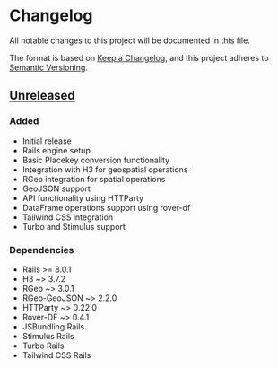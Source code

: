 # Changelog

All notable changes to this project will be documented in this file.

The format is based on [Keep a Changelog](https://keepachangelog.com/en/1.0.0/),
and this project adheres to [Semantic Versioning](https://semver.org/spec/v2.0.0.html).

## [Unreleased]

### Added
- Initial release
- Rails engine setup
- Basic Placekey conversion functionality
- Integration with H3 for geospatial operations
- RGeo integration for spatial operations
- GeoJSON support
- API functionality using HTTParty
- DataFrame operations support using rover-df
- Tailwind CSS integration
- Turbo and Stimulus support

### Dependencies
- Rails >= 8.0.1
- H3 ~> 3.7.2
- RGeo ~> 3.0.1
- RGeo-GeoJSON ~> 2.2.0
- HTTParty ~> 0.22.0
- Rover-DF ~> 0.4.1
- JSBundling Rails
- Stimulus Rails
- Turbo Rails
- Tailwind CSS Rails

[Unreleased]: https://github.com/captproton/placekey_rails/compare/v0.1.0...HEAD